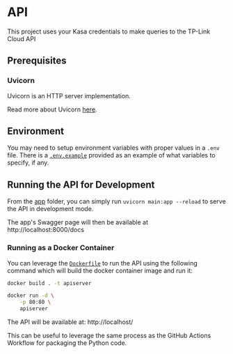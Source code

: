 # API

This project uses your Kasa credentials to make queries to the TP-Link Cloud API

## Prerequisites

### Uvicorn

Uvicorn is an HTTP server implementation.

Read more about Uvicorn [here](https://www.uvicorn.org/).

## Environment

You may need to setup environment variables with proper values in a `.env` file. There is a [`.env.example`](app/configuration/.env.example) provided as an example of what variables to specify, if any.

## Running the API for Development

From the [app](app) folder, you can simply run `uvicorn main:app --reload` to serve the API in development mode.

The app's Swagger page will then be available at http://localhost:8000/docs

### Running as a Docker Container

You can leverage the [`Dockerfile`](Dockerfile) to run the API using the following command which will build the docker container image and run it:

```sh
docker build . -t apiserver

docker run -d \
    -p 80:80 \
    apiserver
```

The API will be available at: http://localhost/

This can be useful to leverage the same process as the GitHub Actions Workflow for packaging the Python code.
